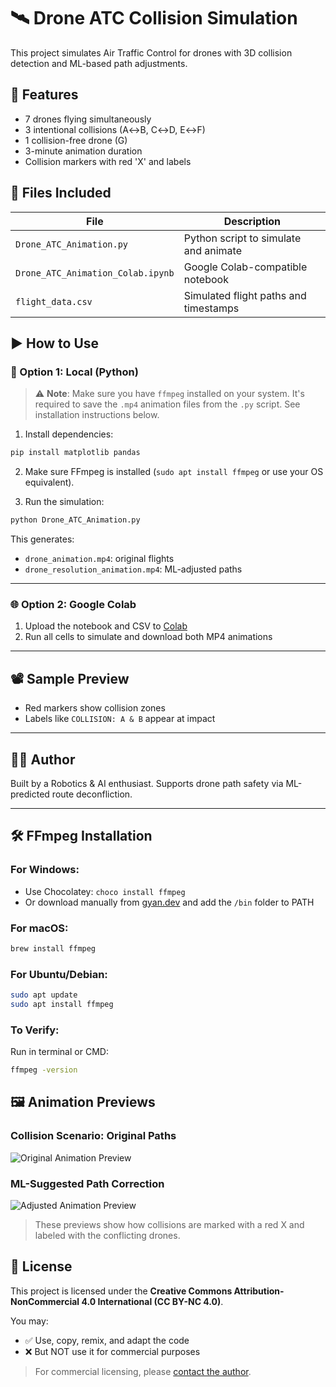 # 🛰️ Drone ATC Collision Simulation

This project simulates Air Traffic Control for drones with 3D collision detection and ML-based path adjustments.

## 🎯 Features

- 7 drones flying simultaneously
- 3 intentional collisions (A↔B, C↔D, E↔F)
- 1 collision-free drone (G)
- 3-minute animation duration
- Collision markers with red 'X' and labels

## 📁 Files Included

| File                             | Description                                |
|----------------------------------|--------------------------------------------|
| `Drone_ATC_Animation.py`         | Python script to simulate and animate      |
| `Drone_ATC_Animation_Colab.ipynb`| Google Colab-compatible notebook           |
| `flight_data.csv`               | Simulated flight paths and timestamps      |

## ▶️ How to Use

### 📍 Option 1: Local (Python)

> ⚠️ **Note**: Make sure you have `ffmpeg` installed on your system. It's required to save the `.mp4` animation files from the `.py` script. See installation instructions below.

1. Install dependencies:

```bash
pip install matplotlib pandas
```

2. Make sure FFmpeg is installed (`sudo apt install ffmpeg` or use your OS equivalent).

3. Run the simulation:

```bash
python Drone_ATC_Animation.py
```

This generates:
- `drone_animation.mp4`: original flights
- `drone_resolution_animation.mp4`: ML-adjusted paths

---

### 🌐 Option 2: Google Colab

1. Upload the notebook and CSV to [Colab](https://colab.research.google.com/)
2. Run all cells to simulate and download both MP4 animations

---

## 📽️ Sample Preview

- Red markers show collision zones
- Labels like `COLLISION: A & B` appear at impact

---

## 👨‍💻 Author

Built by a Robotics & AI enthusiast. Supports drone path safety via ML-predicted route deconfliction.



---

## 🛠 FFmpeg Installation

### For Windows:
- Use Chocolatey: `choco install ffmpeg`
- Or download manually from [gyan.dev](https://www.gyan.dev/ffmpeg/builds/) and add the `/bin` folder to PATH

### For macOS:
```bash
brew install ffmpeg
```

### For Ubuntu/Debian:
```bash
sudo apt update
sudo apt install ffmpeg
```

### To Verify:
Run in terminal or CMD:
```bash
ffmpeg -version
```


## 🖼️ Animation Previews

### Collision Scenario: Original Paths
![Original Animation Preview](preview_original.png)

### ML-Suggested Path Correction
![Adjusted Animation Preview](preview_adjusted.png)

> These previews show how collisions are marked with a red X and labeled with the conflicting drones.


## 📄 License

This project is licensed under the **Creative Commons Attribution-NonCommercial 4.0 International (CC BY-NC 4.0)**.

You may:
- ✅ Use, copy, remix, and adapt the code
- ❌ But NOT use it for commercial purposes

> For commercial licensing, please [contact the author](mailto:youremail@example.com).
